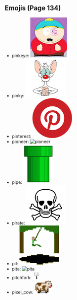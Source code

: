 
## Emojis (Page 134)

* pinkeye: ![pinkeye](output/pinkeye.png)
* pinky: ![pinky](output/pinky.png)
* pinterest: ![pinterest](output/pinterest.png)
* pioneer: ![pioneer](output/pioneer)
* pipe: ![pipe](output/pipe.png)
* pirate: ![pirate](output/pirate.png)
* pit: ![pit](output/pit.png)
* pita: ![pita](output/pita)
* pitchfork: ![pitchfork](output/pitchfork.jpg)
* pixel_cow: ![pixel_cow](output/pixel_cow.png)

